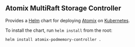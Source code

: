 <!--
SPDX-FileCopyrightText: 2022-present Intel Corporation
SPDX-License-Identifier: Apache-2.0
-->

## Atomix MultiRaft Storage Controller

Provides a [Helm] chart for deploying [Atomix] on [Kubernetes].

To install the chart, run `helm install` from the root:

```bash
helm install atomix-podmemory-controller .
```

[Helm]: https://helm.sh/
[Kubernetes]: https://kubernetes.io
[Atomix]: https://atomix.io

